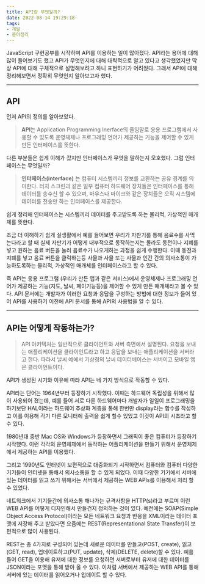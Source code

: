 ```yaml
---
title: API란 무엇일까?
date: 2022-08-14 19:29:18
tags:
- 개발
- 용어정리
---
```

JavaScript 구현공부를 시작하며 API를 이용하는 일이 많아졌다. API라는 용어에 대해 많이 들어보기도 했고 API가 무엇인지에 대해 대략적으로 알고 있다고 생각했었지만 막상 API에 대해 구체적으로 설명해보려고 하니 표현하기가 어려웠다. 그래서 API에 대해 정리해보면서 정확히 무엇인지 알아보고자 했다.
<hr>

## API
먼저 API의 정의를 알아보았다. 
>**API**는 Application Programming Inerface의 줄임말로 응용 프로그램에서 사용할 수 있도록 운영체제나 프로그래밍 언어가 제공하는 기능을 제어할 수 있게 만든 인터페이스를 뜻한다. 

다른 부분들은 쉽게 이해가 갔지만 인터페이스가 무엇을 말하는지 모호했다. 그럼 인터페이스는 무엇일까?


>**인터페이스(interface)** 는 컴퓨터 시스템끼리 정보를 교환하는 공유 경계를 의미한다. 터치 스크린과 같은 일부 컴퓨터 하드웨어 장치들은 인터페이스를 통해 데이터를 송수신 할 수 있으며, 마우스나 마이크와 같은 장치들은 오직 시스템에 데이터를 전송만 하는 인터페이스를 제공한다.

쉽게 정리해 인터페이스는 시스템끼리 데이터를 주고받도록 하는 물리적, 가상적인 매개체를 뜻한다.

조금 더 이해하기 쉽게 실생활에서 예를 들어보면 우리가 자판기를 통해 음료수를 사먹는다라고 할 때 실제 자판기가 어떻게 내부적으로 동작하는지는 몰라도 동전이나 지폐를 넣고 원하는 음료 버튼을 눌러 음료수가 나오게하는 과정을 쉽게 수행한다. 이때 동전과 지폐를 넣고 음료 버튼을 클릭하는등 사물과 사물 또는 사물과 인간 간의 의사소통이 가능하도록하는 물리적, 가상적인 매개체를 인터페이스라고 할 수 있다.

즉 API는 응용 프로그램 (우리가 만든 앱과 같은 서비스)에서 운영체제나 프로그래밍 언어가 제공하는 기능(지도, 날씨, 페이기능등)을 제어할 수 있게 만든 매개체라고 볼 수 있다. 
API 문서에는 개발자가 이러한 요청과 응답을 구성하는 방법에 대한 정보가 들어 있어 API를 사용하기 이전에 API 문서를 통해 API의 사용법을 알 수 있다.

<hr>

## API는 어떻게 작동하는가? 
>API 아키텍처는 일반적으로 클라이언트와 서버 측면에서 설명된다. 요청을 보내는 애플리케이션을 클라이언트라고 하고 응답을 보내는 애플리케이션을 서버라고 한다. 따라서 날씨 예에서 기상청의 날씨 데이터베이스는 서버이고 모바일 앱은 클라이언트이다. 

API가 생성된 시기와 이유에 따라 API는 네 가지 방식으로 작동할 수 있다.

API라는 단어는 1964년부터 등장하기 시작했다. 이때는 하드웨어 독립성을 위해서 많이 사용되어 졌는데, 예를 들어 서로 다른 하드웨어마다 개발자가 일일이 프로그래밍을 하기보단 HAL이라는 하드웨어 추상화 계층을 통해 한번만 display라는 함수를 작성하고 이를 이용해 각기 다른 모니터에 출력을 쉽게 할수 있었고 이것이 API의 시초라고 할 수 있다.

1980년대 중반 Mac OS와 Windows가 등장하면서 그래픽이 좋은 컴퓨터가 등장하기 시작했다. 이런 각각의 운영체제에서 동작하는 어플리케이션을 만들기 위해서 운영체제에서 제공하는 API를 이용했다. 

그리고 1990년도 인터넷이 보편적으로 대중화되기 시작하면서 컴퓨터와 컴퓨터 다양한 기기들이 인터넷을 통해서 의사소통을 할 수 있게 되었다. 이때 다양한 기기에서 서버에 있는 데이터를 읽고 쓰기 위해서는 서버에서 제공하는 WEB APIs를 이용해서 처리 할 수 있었다.

네트워크에서 기기들간에 의사소통 해나가는 규격사항을 HTTP(s)라고 부르며 이런 WEB API를 어떻게 디자인해서 만들건지 정의하는 것이 있다. 예전에는 SOAP(Simple Object Access Protocol)이라는 모든 네트워크 요청과 반응을 XML이라는 데이터 포맷에 저장해 주고 받았다면 요즘에는 REST(Representational State Transfer)이 보편적으로 많이 사용된다.

REST는 총 4가지로 구성되어 있는데 새로운 데이터를 만들고(POST, create), 읽고(GET, read), 업데이트하고(PUT, update), 삭제(DELETE, delete)할 수 있다. 예를 들어 GET을 이용해 유저에 대한 정보를 요청하면 서버로부터 유저에 대한 데이터를 JSON이라는 포맷을 통해 받아 올 수 있다. 이처럼 서버에서 제공하는 WEB API를 통해 서버에 있는 데이터를 읽어오거나 업데이트 할 수 있다.
